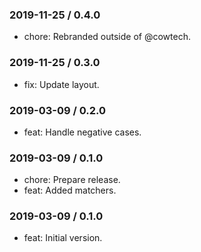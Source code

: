 ### 2019-11-25 / 0.4.0

* chore: Rebranded outside of @cowtech.

### 2019-11-25 / 0.3.0

* fix: Update layout.

### 2019-03-09 / 0.2.0

* feat: Handle negative cases.

### 2019-03-09 / 0.1.0

* chore: Prepare release.
* feat: Added matchers.

### 2019-03-09 / 0.1.0

- feat: Initial version.
